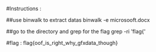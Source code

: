 #Instructions :

##use binwalk to extract datas
	binwalk -e microsooft.docx

##go to the directory and grep for the flag 
	grep -ri 'flag{'

#flag : flag{oof_is_right_why_gfxdata_though} 
